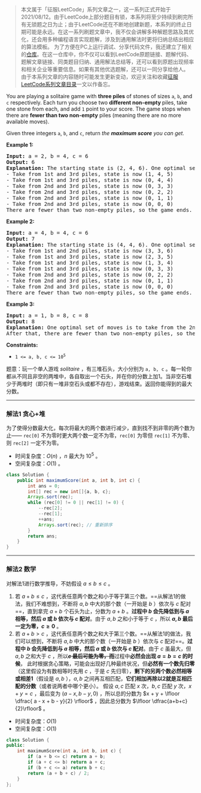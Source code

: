 > 本文属于「征服LeetCode」系列文章之一，这一系列正式开始于2021/08/12。由于LeetCode上部分题目有锁，本系列将至少持续到刷完所有无锁题之日为止；由于LeetCode还在不断地创建新题，本系列的终止日期可能是永远。在这一系列刷题文章中，我不仅会讲解多种解题思路及其优化，还会用多种编程语言实现题解，涉及到通用解法时更将归纳总结出相应的算法模板。
> <b></b>
> 为了方便在PC上运行调试、分享代码文件，我还建立了相关的[仓库](https://github.com/memcpy0/LeetCode-Conquest)。在这一仓库中，你不仅可以看到LeetCode原题链接、题解代码、题解文章链接、同类题目归纳、通用解法总结等，还可以看到原题出现频率和相关企业等重要信息。如果有其他优选题解，还可以一同分享给他人。
> <b></b>
> 由于本系列文章的内容随时可能发生更新变动，欢迎关注和收藏[征服LeetCode系列文章目录](https://memcpy0.blog.csdn.net/article/details/119656559)一文以作备忘。
<p>You are playing a solitaire game with <strong>three piles</strong> of stones of sizes <code>a</code>​​​​​​, <code>b</code>,​​​​​​ and <code>c</code>​​​​​​ respectively. Each turn you choose two <strong>different non-empty </strong>piles, take one stone from each, and add <code>1</code> point to your score. The game stops when there are <strong>fewer than two non-empty</strong> piles (meaning there are no more available moves).</p>
<p>Given three integers <code>a</code>​​​​​, <code>b</code>,​​​​​ and <code>c</code>​​​​​, return <em>the</em> <strong><em>maximum</em> </strong><em><strong>score</strong> you can get.</em></p>
<p><strong class="example">Example 1:</strong></p>
<pre><strong>Input:</strong> a = 2, b = 4, c = 6
<strong>Output:</strong> 6
<strong>Explanation:</strong> The starting state is (2, 4, 6). One optimal set of moves is:
- Take from 1st and 3rd piles, state is now (1, 4, 5)
- Take from 1st and 3rd piles, state is now (0, 4, 4)
- Take from 2nd and 3rd piles, state is now (0, 3, 3)
- Take from 2nd and 3rd piles, state is now (0, 2, 2)
- Take from 2nd and 3rd piles, state is now (0, 1, 1)
- Take from 2nd and 3rd piles, state is now (0, 0, 0)
There are fewer than two non-empty piles, so the game ends. Total: 6 points.
</pre>
<p><strong class="example">Example 2:</strong></p>
<pre><strong>Input:</strong> a = 4, b = 4, c = 6
<strong>Output:</strong> 7
<strong>Explanation:</strong> The starting state is (4, 4, 6). One optimal set of moves is:
- Take from 1st and 2nd piles, state is now (3, 3, 6)
- Take from 1st and 3rd piles, state is now (2, 3, 5)
- Take from 1st and 3rd piles, state is now (1, 3, 4)
- Take from 1st and 3rd piles, state is now (0, 3, 3)
- Take from 2nd and 3rd piles, state is now (0, 2, 2)
- Take from 2nd and 3rd piles, state is now (0, 1, 1)
- Take from 2nd and 3rd piles, state is now (0, 0, 0)
There are fewer than two non-empty piles, so the game ends. Total: 7 points.
</pre>
<p><strong class="example">Example 3:</strong></p>
<pre><strong>Input:</strong> a = 1, b = 8, c = 8
<strong>Output:</strong> 8
<strong>Explanation:</strong> One optimal set of moves is to take from the 2nd and 3rd piles for 8 turns until they are empty.
After that, there are fewer than two non-empty piles, so the game ends.
</pre>
<p><strong>Constraints:</strong></p><ul>
	<li><code>1 &lt;= a, b, c &lt;= 10<sup>5</sup></code></li>
</ul>

题意：玩一个单人游戏 *solitaire* ，有三堆石头，大小分别为 `a, b, c` 。每一轮你都从不同且非空的两堆中，各自取出一个石头，并在你的分数上加1。当非空石堆少于两堆时（即只有一堆非空石头或都不存在），游戏结束。返回你能得到的最大分数。

---
### 解法1 贪心+堆
为了使得分数最大化，每次将最大的两个数进行减少，直到找不到非零的两个数为止—— `rec[0]` 不为零时更大两个数一定不为零，`rec[0]` 为零但 `rec[1]` 不为零、则 `rec[2]` 一定不为零。
- 时间复杂度：$O(n)$ ，$n$ 最大为 $10^5$ 。
- 空间复杂度：$O(1)$ 。

```java
class Solution {
    public int maximumScore(int a, int b, int c) {
        int ans = 0;
        int[] rec = new int[]{a, b, c};
        Arrays.sort(rec);
        while (rec[0] != 0 || rec[1] != 0) {
            --rec[2];
            --rec[1];
            ++ans;
            Arrays.sort(rec); // 重新排序
        }
        return ans;
    }
}
```
---
### 解法2 数学
对解法1进行数学推导，不妨假设 $a\le b\le c$ 。
1. 若 $a + b \le c$ ，这代表任意两个数之和小于等于第三个数。==从解法1的做法，我们不难想到，不断将 $a, b$ 中大的那个数（一开始是 $b$ ）依次与 $c$ 配对==，直到拿完 $a + b$ 个石头为止，分数为 $a + b$ 。**过程中 $b$ 会先降低到与 $a$ 相等，然后 $a$ 或 $b$ 依次与 $c$ 配对**。由于 $a,b$ 之和小于等于 $c$ ，所以 **$a,b$ 最后一定为零，$c \ge 0$** 。
2. 若 $a + b \gt c$ ，这代表任意两个数之和大于第三个数。==从解法1的做法，我们可以想到，不断将 $a, b$ 中大的那个数（一开始是 $b$ ）依次与 $c$ 配对==。**过程中 $b$ 会先降低到与 $a$ 相等，然后 $a$ 或 $b$ 依次与 $c$ 配对**。由于 $c$ 虽最大，但 $a, b$ 之和大于 $c$ ，所以~~**$c$ 最后可能为零，而**~~过程中**必然会出现 $a = b = c$ 的时候**，
	此时根据贪心策略，可能会出现好几种最终状况，但**必然有一个数先归零**（这里假设为有数相等时先用 $c$ ，于是 $c$ 先归零），**剩下的另两个数必然相等或相差1**（假设是 $a, b$ ），$a,b$ 之间再互相匹配，**它们相加再除以2就是互相匹配的分数**（或者说两者中哪个更小）。
	假设 $a, c$ 匹配 $x$ 次，$b,c$ 匹配 $y$ 次，$x + y=c$ ，最后变为 $(a-x,b-y, 0)$ ，所以总的分数为 $x + y + \lfloor \dfrac{ a - x + b - y}{2} \rfloor$ ，因此总分数为 $\lfloor \dfrac{a+b+c}{2}\rfloor$ 。
- 时间复杂度：$O(1)$
- 空间复杂度：$O(1)$

```cpp
class Solution {
public:
    int maximumScore(int a, int b, int c) {
        if (a + b <= c) return a + b;
        if (a + c <= b) return a + c;
        if (b + c <= a) return b + c;
        return (a + b + c) / 2;
    }
};
```